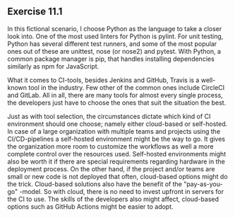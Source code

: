 ## Exercise 11.1

In this fictional scenario, I choose Python as the language to take a closer look into. One of the most used linters for Python is pylint. For unit testing, Python has several different test runners, and some of the most popular ones out of these are unittest, nose (or nose2) and pytest. With Python, a common package manager is pip, that handles installing dependencies similarly as npm for JavaScript.  

What it comes to CI-tools, besides Jenkins and GitHub, Travis is a well-known tool in the industry. Few other of the common ones include CircleCI and GitLab. All in all, there are many tools for almost every single process, the developers just have to choose the ones that suit the situation the best. 

Just as with tool selection, the circumstances dictate which kind of CI environment should one choose; namely either cloud-based or self-hosted. In case of a large organization with multiple teams and projects using the CI/CD-pipelines a self-hosted environment might be the way to go. It gives the organization more room to customize the workflows as well a more complete control over the resources used. Self-hosted environments might also be worth it if there are special requirements regarding hardware in the deployment process. On the other hand, if the project and/or teams are small or new code is not deployed that often, cloud-based options might do the trick. Cloud-based solutions also have the benefit of the "pay-as-you-go" -model. So with cloud, there is no need to invest upfront in servers for the CI to use. The skills of the developers also might affect, cloud-based options such as GitHub Actions might be easier to adopt.
